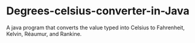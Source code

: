# Degrees-celsius-converter-in-Java
A java program that converts the value typed into Celsius to Fahrenheit, Kelvin, Réaumur, and Rankine.
